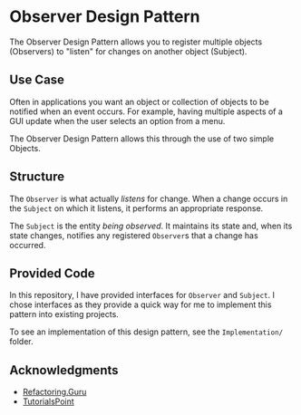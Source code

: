 # Observer Design Pattern

The Observer Design Pattern allows you to register multiple objects (Observers) to "listen" for changes on another object (Subject).

## Use Case

Often in applications you want an object or collection of objects to be notified when an event occurs.
For example, having multiple aspects of a GUI update when the user selects an option from a menu.

The Observer Design Pattern allows this through the use of two simple Objects.

## Structure

The `Observer` is what actually _listens_ for change.
When a change occurs in the `Subject` on which it listens, it performs an appropriate response.

The `Subject` is the entity _being observed_.
It maintains its state and, when its state changes, notifies any registered `Observer`s that a change has occurred.

## Provided Code

In this repository, I have provided interfaces for `Observer` and `Subject`.
I chose interfaces as they provide a quick way for me to implement this pattern into existing projects.

To see an implementation of this design pattern, see the `Implementation/` folder.

## Acknowledgments

- [Refactoring.Guru](https://refactoring.guru/design-patterns/observer)
- [TutorialsPoint](https://www.tutorialspoint.com/design_pattern/observer_pattern.htm)
